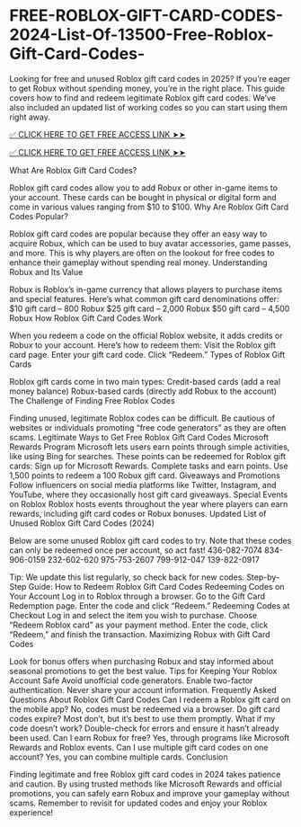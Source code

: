 # FREE-ROBLOX-GIFT-CARD-CODES-2024-List-Of-13500-Free-Roblox-Gift-Card-Codes-

Looking for free and unused Roblox gift card codes in 2025? If you’re eager to get Robux without spending money, you’re in the right place. This guide covers how to find and redeem legitimate Roblox gift card codes. We’ve also included an updated list of working codes so you can start using them right away.

[✅ CLICK HERE TO GET FREE ACCESS LINK ➤➤](https://offersmartly.com/freerobux/)

[✅ CLICK HERE TO GET FREE ACCESS LINK ➤➤](https://offersmartly.com/freerobux/)

What Are Roblox Gift Card Codes?

Roblox gift card codes allow you to add Robux or other in-game items to your account. These cards can be bought in physical or digital form and come in various values ranging from $10 to $100. Why Are Roblox Gift Card Codes Popular?

Roblox gift card codes are popular because they offer an easy way to acquire Robux, which can be used to buy avatar accessories, game passes, and more. This is why players are often on the lookout for free codes to enhance their gameplay without spending real money. Understanding Robux and Its Value

Robux is Roblox’s in-game currency that allows players to purchase items and special features. Here’s what common gift card denominations offer: $10 gift card – 800 Robux $25 gift card – 2,000 Robux $50 gift card – 4,500 Robux How Roblox Gift Card Codes Work

When you redeem a code on the official Roblox website, it adds credits or Robux to your account. Here’s how to redeem them: Visit the Roblox gift card page. Enter your gift card code. Click “Redeem.” Types of Roblox Gift Cards

Roblox gift cards come in two main types: Credit-based cards (add a real money balance) Robux-based cards (directly add Robux to the account) The Challenge of Finding Free Roblox Codes

Finding unused, legitimate Roblox codes can be difficult. Be cautious of websites or individuals promoting “free code generators” as they are often scams. Legitimate Ways to Get Free Roblox Gift Card Codes Microsoft Rewards Program Microsoft lets users earn points through simple activities, like using Bing for searches. These points can be redeemed for Roblox gift cards: Sign up for Microsoft Rewards. Complete tasks and earn points. Use 1,500 points to redeem a 100 Robux gift card. Giveaways and Promotions Follow influencers on social media platforms like Twitter, Instagram, and YouTube, where they occasionally host gift card giveaways. Special Events on Roblox Roblox hosts events throughout the year where players can earn rewards, including gift card codes or Robux bonuses. Updated List of Unused Roblox Gift Card Codes (2024)

Below are some unused Roblox gift card codes to try. Note that these codes can only be redeemed once per account, so act fast! 436-082-7074 834-906-0159 232-602-620 975-753-2607 799-912-047 139-822-0917

Tip: We update this list regularly, so check back for new codes. Step-by-Step Guide: How to Redeem Roblox Gift Card Codes Redeeming Codes on Your Account Log in to Roblox through a browser. Go to the Gift Card Redemption page. Enter the code and click “Redeem.” Redeeming Codes at Checkout Log in and select the item you wish to purchase. Choose “Redeem Roblox card” as your payment method. Enter the code, click “Redeem,” and finish the transaction. Maximizing Robux with Gift Card Codes

Look for bonus offers when purchasing Robux and stay informed about seasonal promotions to get the best value. Tips for Keeping Your Roblox Account Safe Avoid unofficial code generators. Enable two-factor authentication. Never share your account information. Frequently Asked Questions About Roblox Gift Card Codes Can I redeem a Roblox gift card on the mobile app? No, codes must be redeemed via a browser. Do gift card codes expire? Most don’t, but it’s best to use them promptly. What if my code doesn’t work? Double-check for errors and ensure it hasn’t already been used. Can I earn Robux for free? Yes, through programs like Microsoft Rewards and Roblox events. Can I use multiple gift card codes on one account? Yes, you can combine multiple cards. Conclusion

Finding legitimate and free Roblox gift card codes in 2024 takes patience and caution. By using trusted methods like Microsoft Rewards and official promotions, you can safely earn Robux and improve your gameplay without scams. Remember to revisit for updated codes and enjoy your Roblox experience!




